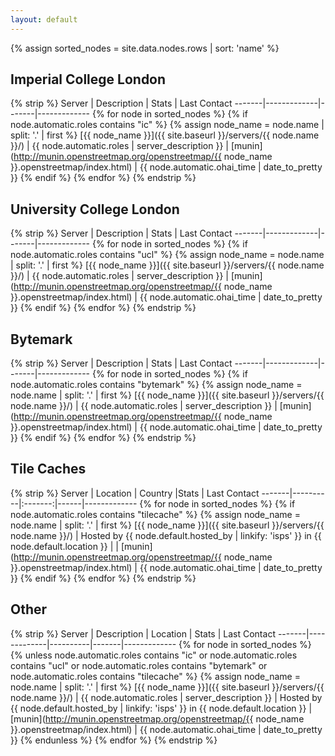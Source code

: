 ```yaml
---
layout: default
---
```


{% assign sorted_nodes = site.data.nodes.rows | sort: 'name' %}

## Imperial College London

{% strip %}
Server | Description | Stats | Last Contact
-------|-------------|-------|-------------
{% for node in sorted_nodes %}
{% if node.automatic.roles contains "ic" %}
{% assign node_name = node.name | split: '.' | first %}
[{{ node_name }}]({{ site.baseurl }}/servers/{{ node.name }}/) | {{ node.automatic.roles | server_description }} | [munin](http://munin.openstreetmap.org/openstreetmap/{{ node_name }}.openstreetmap/index.html) | {{ node.automatic.ohai_time | date_to_pretty }}
{% endif %}
{% endfor %}
{% endstrip %}

## University College London

{% strip %}
Server | Description | Stats | Last Contact
-------|-------------|-------|-------------
{% for node in sorted_nodes %}
{% if node.automatic.roles contains "ucl" %}
{% assign node_name = node.name | split: '.' | first %}
[{{ node_name }}]({{ site.baseurl }}/servers/{{ node.name }}/) | {{ node.automatic.roles | server_description }} | [munin](http://munin.openstreetmap.org/openstreetmap/{{ node_name }}.openstreetmap/index.html) | {{ node.automatic.ohai_time | date_to_pretty }}
{% endif %}
{% endfor %}
{% endstrip %}

## Bytemark

{% strip %}
Server | Description | Stats | Last Contact
-------|-------------|-------|-------------
{% for node in sorted_nodes %}
{% if node.automatic.roles contains "bytemark" %}
{% assign node_name = node.name | split: '.' | first %}
[{{ node_name }}]({{ site.baseurl }}/servers/{{ node.name }}/) | {{ node.automatic.roles | server_description }} | [munin](http://munin.openstreetmap.org/openstreetmap/{{ node_name }}.openstreetmap/index.html) | {{ node.automatic.ohai_time | date_to_pretty }}
{% endif %}
{% endfor %}
{% endstrip %}

## Tile Caches

{% strip %}
Server | Location | Country |Stats | Last Contact
-------|----------|:-------:|------|-------------
{% for node in sorted_nodes %}
{% if node.automatic.roles contains "tilecache" %}
{% assign node_name = node.name | split: '.' | first %}
[{{ node_name }}]({{ site.baseurl }}/servers/{{ node.name }}/) | Hosted by {{ node.default.hosted_by | linkify: 'isps' }} in {{ node.default.location }} | <span class="flag-icon flag-icon-{{ node.override.country }}"></span> | [munin](http://munin.openstreetmap.org/openstreetmap/{{ node_name }}.openstreetmap/index.html) | {{ node.automatic.ohai_time | date_to_pretty }}
{% endif %}
{% endfor %}
{% endstrip %}


## Other

{% strip %}
Server | Description | Location | Stats | Last Contact
-------|-------------|----------|-------|-------------
{% for node in sorted_nodes %}
{% unless node.automatic.roles contains "ic" or node.automatic.roles contains "ucl" or node.automatic.roles contains "bytemark" or node.automatic.roles contains "tilecache" %}
{% assign node_name = node.name | split: '.' | first %}
[{{ node_name }}]({{ site.baseurl }}/servers/{{ node.name }}/) | {{ node.automatic.roles | server_description }} | Hosted by {{ node.default.hosted_by | linkify: 'isps' }} in {{ node.default.location }} | [munin](http://munin.openstreetmap.org/openstreetmap/{{ node_name }}.openstreetmap/index.html) | {{ node.automatic.ohai_time | date_to_pretty }}
{% endunless %}
{% endfor %}
{% endstrip %}
